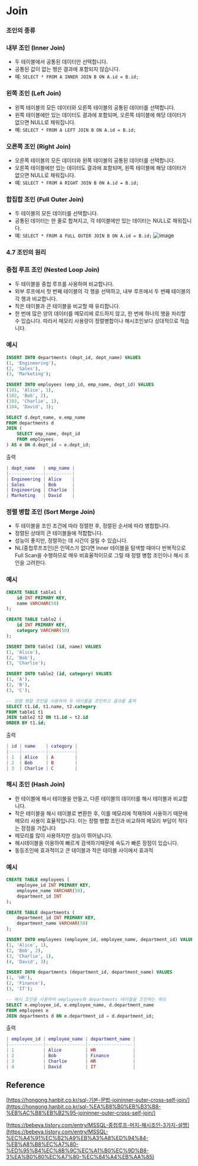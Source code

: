 # Join

### 조인의 종류

### 내부 조인 (Inner Join)

- 두 테이블에서 공통된 데이터만 선택합니다.
- 공통된 값이 없는 행은 결과에 포함되지 않습니다.
- 예: `SELECT * FROM A INNER JOIN B ON A.id = B.id;`

### 왼쪽 조인 (Left Join)

- 왼쪽 테이블의 모든 데이터와 오른쪽 테이블의 공통된 데이터를 선택합니다.
- 왼쪽 테이블에만 있는 데이터도 결과에 포함되며, 오른쪽 테이블에 해당 데이터가 없으면 NULL로 채워집니다.
- 예: `SELECT * FROM A LEFT JOIN B ON A.id = B.id;`

### 오른쪽 조인 (Right Join)

- 오른쪽 테이블의 모든 데이터와 왼쪽 테이블의 공통된 데이터를 선택합니다.
- 오른쪽 테이블에만 있는 데이터도 결과에 포함되며, 왼쪽 테이블에 해당 데이터가 없으면 NULL로 채워집니다.
- 예: `SELECT * FROM A RIGHT JOIN B ON A.id = B.id;`

### 합집합 조인 (Full Outer Join)

- 두 테이블의 모든 데이터를 선택합니다.
- 공통된 데이터는 한 줄로 합쳐지고, 각 테이블에만 있는 데이터는 NULL로 채워집니다.
- 예: `SELECT * FROM A FULL OUTER JOIN B ON A.id = B.id;`
  ![image](https://github.com/Minsu17/CS-Study/assets/89891511/b9e5cbe8-a75a-472d-802d-1ec1ef2d7fc9)

### 4.7 조인의 원리

### 중첩 루프 조인 (Nested Loop Join)

- 두 테이블을 중첩 루프를 사용하여 비교합니다.
- 외부 루프에서 첫 번째 테이블의 각 행을 선택하고, 내부 루프에서 두 번째 테이블의 각 행과 비교합니다.
- 작은 테이블과 큰 테이블을 비교할 때 유리합니다.
- 한 번에 많은 양의 데이터를 메모리에 로드하지 않고, 한 번에 하나의 행을 처리할 수 있습니다. 따라서 메모리 사용량이 정렬병합이나 해시조인보다 상대적으로 적습니다.

### 예시

```sql
INSERT INTO departments (dept_id, dept_name) VALUES
(1, 'Engineering'),
(2, 'Sales'),
(3, 'Marketing');

INSERT INTO employees (emp_id, emp_name, dept_id) VALUES
(101, 'Alice', 1),
(102, 'Bob', 2),
(103, 'Charlie', 1),
(104, 'David', 3);

SELECT d.dept_name, e.emp_name
FROM departments d
JOIN (
    SELECT emp_name, dept_id
    FROM employees
) AS e ON d.dept_id = e.dept_id;
```

출력

```lua
| dept_name   | emp_name |
|-------------|----------|
| Engineering | Alice    |
| Sales       | Bob      |
| Engineering | Charlie  |
| Marketing   | David    |
```

### 정렬 병합 조인 (Sort Merge Join)

- 두 테이블을 조인 조건에 따라 정렬한 후, 정렬된 순서에 따라 병합합니다.
- 정렬된 상태의 큰 테이블들에 적합합니다.
- 성능이 좋지만, 정렬하는 데 시간이 걸릴 수 있습니다.
- NL(중첩루프조인)은 인덱스가 없다면 Inner 테이블을 탐색할 때마다 반복적으로 Full Scan을 수행하므로 매우 비효율적이므로 그럴 때 정렬 병합 조인이나 해시 조인을 고려한다.

### 예시

```sql
CREATE TABLE table1 (
    id INT PRIMARY KEY,
    name VARCHAR(50)
);

CREATE TABLE table2 (
    id INT PRIMARY KEY,
    category VARCHAR(50)
);

INSERT INTO table1 (id, name) VALUES
(1, 'Alice'),
(2, 'Bob'),
(3, 'Charlie');

INSERT INTO table2 (id, category) VALUES
(1, 'A'),
(2, 'B'),
(3, 'C');

-- 정렬 병합 조인을 사용하여 두 테이블을 조인하고 결과를 출력
SELECT t1.id, t1.name, t2.category
FROM table1 t1
JOIN table2 t2 ON t1.id = t2.id
ORDER BY t1.id;
```

출력

```lua
| id | name    | category |
|----|---------|----------|
| 1  | Alice   | A        |
| 2  | Bob     | B        |
| 3  | Charlie | C        |
```

### 해시 조인 (Hash Join)

- 한 테이블에 해시 테이블을 만들고, 다른 테이블의 데이터를 해시 테이블과 비교합니다.
- 작은 테이블을 해시 테이블로 변환한 후, 이를 메모리에 적재하여 사용하기 때문에 메모리 사용이 효율적입니다. 이는 정렬 병합 조인과 비교하여 메모리 부담이 적다는 장점을 가집니다
- 메모리를 많이 사용하지만 성능이 뛰어납니다.
- 해시테이블을 이용하여 빠르게 검색하기때문에 속도가 빠른 장점이 있습니다.
- 동등조인에 효과적이고 큰 테이블과 작은 테이블 사이에서 효과적

### 예시

```sql
CREATE TABLE employees (
    employee_id INT PRIMARY KEY,
    employee_name VARCHAR(50),
    department_id INT
);

CREATE TABLE departments (
    department_id INT PRIMARY KEY,
    department_name VARCHAR(50)
);

INSERT INTO employees (employee_id, employee_name, department_id) VALUES
(1, 'Alice', 1),
(2, 'Bob', 2),
(3, 'Charlie', 1),
(4, 'David', 3);

INSERT INTO departments (department_id, department_name) VALUES
(1, 'HR'),
(2, 'Finance'),
(3, 'IT');

-- 해시 조인을 사용하여 employees와 departments 테이블을 조인하는 쿼리
SELECT e.employee_id, e.employee_name, d.department_name
FROM employees e
JOIN departments d ON e.department_id = d.department_id;
```

출력

```lua
| employee_id | employee_name | department_name |
|-------------|---------------|-----------------|
| 1           | Alice         | HR              |
| 2           | Bob           | Finance         |
| 3           | Charlie       | HR              |
| 4           | David         | IT              |
```

## Reference

[https://hongong.hanbit.co.kr/sql-기본-문법-joininner-outer-cross-self-join/](https://hongong.hanbit.co.kr/sql-%EA%B8%B0%EB%B3%B8-%EB%AC%B8%EB%B2%95-joininner-outer-cross-self-join/)

[https://bebeya.tistory.com/entry/MSSQL-중첩루프-머지-해시조인-3가지-설명](https://bebeya.tistory.com/entry/MSSQL-%EC%A4%91%EC%B2%A9%EB%A3%A8%ED%94%84-%EB%A8%B8%EC%A7%80-%ED%95%B4%EC%8B%9C%EC%A1%B0%EC%9D%B8-3%EA%B0%80%EC%A7%80-%EC%84%A4%EB%AA%85)
